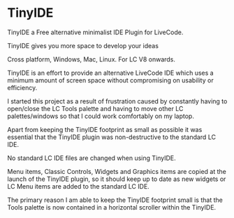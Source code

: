 # TinyIDE
TinyIDE a Free alternative minimalist IDE Plugin for LiveCode.

TinyIDE gives you more space to develop your ideas

Cross platform, Windows, Mac, Linux. For LC V8 onwards.

TinyIDE is an effort to provide an alternative LiveCode IDE which uses a minimum amount of screen space without compromising on usability or efficiency.

I started this project as a result of frustration caused by constantly having to open/close the LC Tools palette and having to move other LC palettes/windows so that I could work comfortably on my laptop.

Apart from keeping the TinyIDE footprint as small as possible it was essential that the TinyIDE plugin was non-destructive to the standard LC IDE.

No standard LC IDE files are changed when using TinyIDE.

Menu items, Classic Controls, Widgets and Graphics items are copied at the launch of the TinyIDE plugin, so it should keep up to date as new widgets or LC Menu items are added to the standard LC IDE.

The primary reason I am able to keep the TinyIDE footprint small is that the Tools palette is now contained in a horizontal scroller within the TinyIDE.
